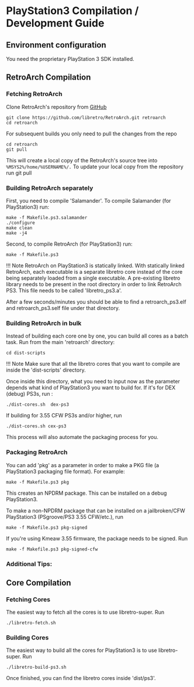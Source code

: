 # PlayStation3 Compilation / Development Guide

## Environment configuration

You need the proprietary PlayStation 3 SDK installed. 

## RetroArch Compilation

### Fetching RetroArch

Clone RetroArch's repository from [GitHub](https://github.com/libretro/RetroArch)

    git clone https://github.com/libretro/RetroArch.git retroarch
    cd retroarch

For subsequent builds you only need to pull the changes from the repo

    cd retroarch
    git pull

This will create a local copy of the RetroArch's source tree into `%MSYS2%/home/%USERNAME%/.` To update your local copy from the repository run git pull

### Building RetroArch separately

First, you need to compile 'Salamander'. To compile Salamander (for PlayStation3) run:

    make -f Makefile.ps3.salamander
    ./configure
    make clean
    make -j4

Second, to compile RetroArch (for PlayStation3) run:

    make -f Makefile.ps3

!!! Note
    RetroArch on PlayStation3 is statically linked. With statically linked RetroArch, each executable is a separate libretro core instead of the core being separately loaded from a single executable. A pre-existing libretro library needs to be present in the root directory in order to link RetroArch PS3. This file needs to be called 'libretro_ps3.a'.

After a few seconds/minutes you should be able to find a retroarch_ps3.elf and retroarch_ps3.self file under that directory.

### Building RetroArch in bulk

Instead of building each core one by one, you can build all cores as a batch task. Run from the main 'retroarch' directory:

    cd dist-scripts

!!! Note
    Make sure that all the libretro cores that you want to compile are inside the 'dist-scripts' directory.

Once inside this directory, what you need to input now as the parameter depends what kind of PlayStation3 you want to build for. If it's for DEX (debug) PS3s, run :

    ./dist-cores.sh  dex-ps3


If building for 3.55 CFW PS3s and/or higher, run

    ./dist-cores.sh cex-ps3

This process will also automate the packaging process for you.

### Packaging RetroArch

You can add 'pkg' as a parameter in order to make a PKG file (a PlayStation3 packaging file format). For example:

    make -f Makefile.ps3 pkg

This creates an NPDRM package. This can be installed on a debug PlayStation3.

To make a non-NPDRM package that can be installed on a jailbroken/CFW PlayStation3 (PSgroove/PS3 3.55 CFW/etc.), run 

    make -f Makefile.ps3 pkg-signed

If you're using Kmeaw 3.55 firmware, the package needs to be signed. Run 

    make -f Makefile.ps3 pkg-signed-cfw

### Additional Tips:

## Core Compilation

### Fetching Cores

The easiest way to fetch all the cores is to use libretro-super. Run

    ./libretro-fetch.sh

### Building Cores

The easiest way to build all the cores for PlayStation3 is to use libretro-super. Run

    ./libretro-build-ps3.sh

Once finished, you can find the libretro cores inside 'dist/ps3'.
